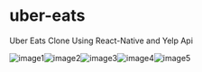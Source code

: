 # uber-eats
Uber Eats Clone Using React-Native and Yelp Api

![image1](https://user-images.githubusercontent.com/72148803/163389717-b9e62dc0-f148-4f47-95ad-35b56bc7d847.jpeg)![image2](https://user-images.githubusercontent.com/72148803/163389732-396d90de-40bd-416f-909a-c202ba6daefd.jpeg)![image3](https://user-images.githubusercontent.com/72148803/163389743-26368c39-dbbc-460d-b240-bc1b5b8e7e0f.jpeg)![image4](https://user-images.githubusercontent.com/72148803/163389786-9f8f9364-b66e-4e07-a6e5-ffc522a98aad.jpeg)![image5](https://user-images.githubusercontent.com/72148803/163389798-16c8549c-d972-4a0b-ab92-62e1773eb4a2.jpeg)




